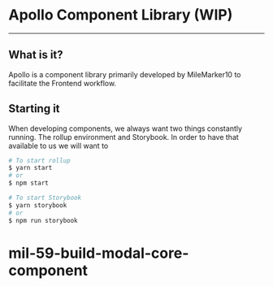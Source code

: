 # Apollo Component Library (WIP)

---

## What is it?

Apollo is a component library primarily developed by MileMarker10 to facilitate the Frontend workflow.

## Starting it

When developing components, we always want two things constantly running. The rollup environment and Storybook. In order to have that available to us we will want to

```bash
# To start rollup
$ yarn start
# or
$ npm start

# To start Storybook
$ yarn storybook
# or
$ npm run storybook
```
# mil-59-build-modal-core-component
